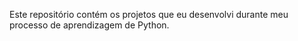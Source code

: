 Este repositório contém os projetos que eu desenvolvi durante meu processo de aprendizagem de Python.
